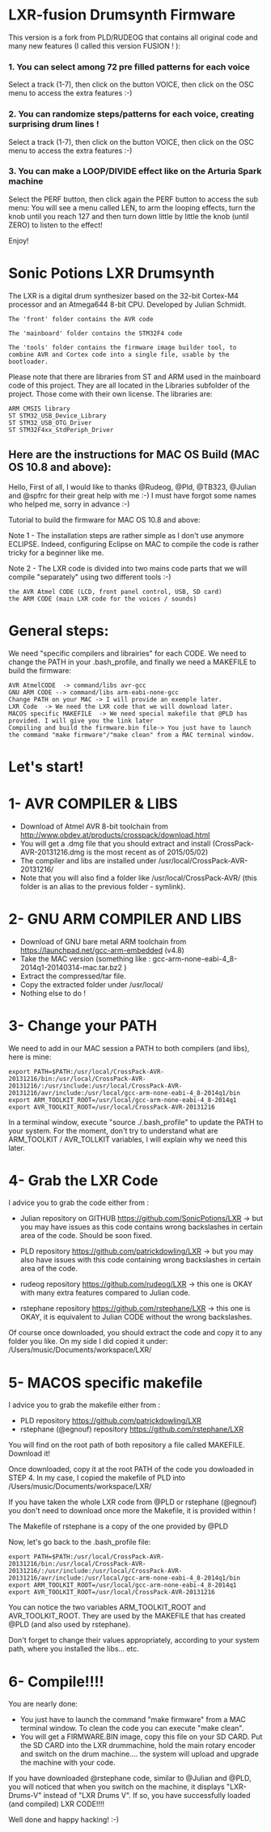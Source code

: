 LXR-fusion Drumsynth Firmware
====================================
This version is a fork from PLD/RUDEOG that contains all original code and many new features (I called this version FUSION ! ):

### 1. You can select among 72 pre filled patterns for each voice

Select a track (1-7), then click on the button VOICE, then click on the OSC menu to access the extra features :-)
### 2. You can randomize steps/patterns for each voice, creating surprising drum lines !

Select a track (1-7), then click on the button VOICE, then click on the OSC menu to access the extra features :-)
### 3. You can make a LOOP/DIVIDE effect like on the Arturia Spark machine

Select the PERF button, then click again the PERF button to access the sub menu:  You will see a menu called LEN, to arm the looping effects, turn the knob until you reach 127 and then turn down little by little the knob (until ZERO) to listen to the effect!


Enjoy!


Sonic Potions LXR Drumsynth
====================================
The LXR is a digital drum synthesizer based on the 32-bit Cortex-M4 processor and an Atmega644 8-bit CPU. Developed by Julian Schmidt.

    The 'front' folder contains the AVR code

    The 'mainboard' folder contains the STM32F4 code

    The 'tools' folder contains the firmware image builder tool, to combine AVR and Cortex code into a single file, usable by the bootloader.

Please note that there are libraries from ST and ARM used in the mainboard code of this project. They are all located in the Libraries subfolder of the project. Those come with their own license. The libraries are:

    ARM CMSIS library
    ST STM32_USB_Device_Library
    ST STM32_USB_OTG_Driver
    ST STM32F4xx_StdPeriph_Driver


Here are the instructions for MAC OS Build (MAC OS 10.8 and above):
-------------------------------------------------------------------

Hello,
First of all, I would like to thanks @Rudeog, @Pld, @TB323, @Julian and @spfrc for their great help with me :-) I must have forgot some names who helped me, sorry in advance :-)

Tutorial to build the firmware for MAC OS 10.8 and above:

Note 1 - The installation steps are rather simple as I don't use anymore ECLIPSE. Indeed, configuring Eclipse on MAC to compile the code is rather tricky for a beginner like me.

Note 2 - The LXR code is divided into two mains code parts that we will compile "separately" using two different tools :-)

    the AVR Atmel CODE (LCD, front panel control, USB, SD card)
    the ARM CODE (main LXR code for the voices / sounds)


General steps:
====================================

We need "specific compilers and librairies" for each CODE. We need to change the PATH in your .bash_profile, and finally we need a MAKEFILE to build the firmware:

    AVR AtmelCODE  -> command/libs avr-gcc
    GNU ARM CODE --> command/libs arm-eabi-none-gcc
    Change PATH on your MAC -> I will provide an exemple later.
    LXR Code  -> We need the LXR code that we will download later.
    MACOS specific MAKEFILE  -> We need special makefile that @PLD has provided. I will give you the link later
    Compiling and build the firmware.bin file-> You just have to launch the command "make firmware"/"make clean" from a MAC terminal window.


Let's start!
====================================


1- AVR COMPILER & LIBS
====================================

- Download of Atmel AVR 8-bit toolchain from http://www.obdev.at/products/crosspack/download.html
- You will get a .dmg file that you should extract and install (CrossPack-AVR-20131216.dmg is the most recent as of 2015/05/02)
- The compiler and libs are installed under /usr/local/CrossPack-AVR-20131216/
- Note that you will also find a folder like /usr/local/CrossPack-AVR/ (this folder is an alias to the previous folder - symlink).

2- GNU ARM COMPILER AND LIBS
====================================

- Download of GNU bare metal ARM toolchain from https://launchpad.net/gcc-arm-embedded (v4.8)
- Take the MAC version (something like : gcc-arm-none-eabi-4_8-2014q1-20140314-mac.tar.bz2 )
- Extract the compressed/tar file.
- Copy the extracted folder under /usr/local/
- Nothing else to do !

3- Change your PATH
====================================

We need to add in our MAC session a PATH to both compilers (and libs), here is mine:
	
	export PATH=$PATH:/usr/local/CrossPack-AVR-20131216/bin:/usr/local/CrossPack-AVR-20131216/:/usr/include:/usr/local/CrossPack-AVR-20131216/avr/include:/usr/local/gcc-arm-none-eabi-4_8-2014q1/bin
	export ARM_TOOLKIT_ROOT=/usr/local/gcc-arm-none-eabi-4_8-2014q1
	export AVR_TOOLKIT_ROOT=/usr/local/CrossPack-AVR-20131216

In a terminal window, execute "source ./.bash_profile" to update the PATH to your system. For the moment, don't try to understand what are ARM_TOOLKIT / AVR_TOLLKIT variables, I will explain why we need this later.

4- Grab the LXR Code
====================================

I advice you to grab the code either from :

- Julian repository on GITHUB https://github.com/SonicPotions/LXR -> but you may have issues as this code contains wrong backslashes in certain area of the code. Should be soon fixed.

- PLD repository https://github.com/patrickdowling/LXR -> but you may also have issues with this code containing wrong backslashes in certain area of the code.
    
- rudeog repository https://github.com/rudeog/LXR -> this one is OKAY with many extra features compared to Julian code. 

- rstephane repository https://github.com/rstephane/LXR  -> this one is OKAY, it is equivalent to Julian CODE without the wrong backslashes. 

Of course once downloaded, you should extract the code and copy it to any folder you like.
On my side I did copied it under: /Users/music/Documents/workspace/LXR/

5- MACOS specific makefile 
====================================


I advice you to grab the makefile either from :

- PLD repository https://github.com/patrickdowling/LXR
- rstephane (@egnouf) repository https://github.com/rstephane/LXR

You will find on the root path of both repository a file called MAKEFILE.
Download it!

Once downloaded, copy it at the root PATH of the code you dowloaded in STEP 4.
In my case, I copied the makefile of PLD into /Users/music/Documents/workspace/LXR/

If you have taken the whole LXR code from @PLD or rstephane (@egnouf) you don't need to download once more the Makefile, it is provided within ! 

The Makefile of rstephane is a copy of the one provided by @PLD

Now, let's go back to the .bash_profile file:

	export PATH=$PATH:/usr/local/CrossPack-AVR-20131216/bin:/usr/local/CrossPack-AVR-20131216/:/usr/include:/usr/local/CrossPack-AVR-20131216/avr/include:/usr/local/gcc-arm-none-eabi-4_8-2014q1/bin
	export ARM_TOOLKIT_ROOT=/usr/local/gcc-arm-none-eabi-4_8-2014q1
	export AVR_TOOLKIT_ROOT=/usr/local/CrossPack-AVR-20131216

You can notice the two variables ARM_TOOLKIT_ROOT and AVR_TOOLKIT_ROOT.
They are used by the MAKEFILE that has created @PLD (and also used by rstephane).

Don't forget to change their values appropriately, according to your system path, where you installed the libs... etc.  

6- Compile!!!!
====================================

You are nearly done:

- You just have to launch the command "make firmware" from a MAC terminal window. To clean the code you can execute "make clean".
- You will get a FIRMWARE.BIN image, copy this file on your SD CARD. Put the SD CARD into the LXR drummachine, hold the main rotary encoder and switch on the drum machine.... the system will upload and upgrade the machine with your code.

If you have downloaded @rstephane code, similar to @Julian and @PLD, you will noticed that when you switch on the machine, it displays "LXR-Drums-V" instead of "LXR Drums V". If so, you have successfully loaded (and compiled) LXR CODE!!!!

Well done and happy hacking!
:-)

